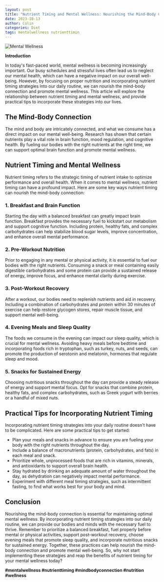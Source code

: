 ```yaml
---
layout: post
title: "Nutrient Timing and Mental Wellness: Nourishing the Mind-Body Connection"
date: 2023-10-13
author: Colin
categories: Diet
tags: mentalwellness nutrienttimin
---
```


![Mental Wellness](https://source.unsplash.com/1600x900/?wellness)

**Introduction**

In today's fast-paced world, mental wellness is becoming increasingly important. Our busy schedules and stressful lives often lead us to neglect our mental health, which can have a negative impact on our overall well-being. However, by focusing on proper nutrition and incorporating nutrient timing strategies into our daily routine, we can nourish the mind-body connection and promote mental wellness. This article will explore the relationship between nutrient timing and mental wellness, and provide practical tips to incorporate these strategies into our lives.

## The Mind-Body Connection

The mind and body are intricately connected, and what we consume has a direct impact on our mental well-being. Research has shown that certain nutrients play a vital role in brain function, mood regulation, and cognitive health. By fueling our bodies with the right nutrients at the right time, we can support optimal brain function and promote mental wellness.

## Nutrient Timing and Mental Wellness

Nutrient timing refers to the strategic timing of nutrient intake to optimize performance and overall health. When it comes to mental wellness, nutrient timing can have a profound impact. Here are some key ways nutrient timing can nourish the mind-body connection:

### 1. Breakfast and Brain Function

Starting the day with a balanced breakfast can greatly impact brain function. Breakfast provides the necessary fuel to kickstart our metabolism and support cognitive function. Including protein, healthy fats, and complex carbohydrates can help stabilize blood sugar levels, improve concentration, and enhance overall mental performance.

### 2. Pre-Workout Nutrition

Prior to engaging in any mental or physical activity, it is essential to fuel our bodies with the right nutrients. Consuming a snack or meal containing easily digestible carbohydrates and some protein can provide a sustained release of energy, improve focus, and enhance mental clarity during exercise.

### 3. Post-Workout Recovery

After a workout, our bodies need to replenish nutrients and aid in recovery. Including a combination of carbohydrates and protein within 30 minutes of exercise can help restore glycogen stores, repair muscle tissue, and support mental well-being.

### 4. Evening Meals and Sleep Quality

The foods we consume in the evening can impact our sleep quality, which is crucial for mental wellness. Avoiding heavy meals before bedtime and incorporating foods rich in tryptophan, such as turkey, nuts, and seeds, can promote the production of serotonin and melatonin, hormones that regulate sleep and mood.

### 5. Snacks for Sustained Energy

Choosing nutritious snacks throughout the day can provide a steady release of energy and support mental focus. Opt for snacks that combine protein, healthy fats, and complex carbohydrates, such as Greek yogurt with berries or a handful of mixed nuts.

## Practical Tips for Incorporating Nutrient Timing

Incorporating nutrient timing strategies into your daily routine doesn't have to be complicated. Here are some practical tips to get started:

- Plan your meals and snacks in advance to ensure you are fueling your body with the right nutrients throughout the day.
- Include a balance of macronutrients (protein, carbohydrates, and fats) in each meal and snack.
- Prioritize whole, unprocessed foods that are rich in vitamins, minerals, and antioxidants to support overall brain health.
- Stay hydrated by drinking an adequate amount of water throughout the day, as dehydration can negatively impact mental performance.
- Experiment with different meal timing strategies, such as intermittent fasting, to find what works best for your body and mind.

## Conclusion

Nourishing the mind-body connection is essential for maintaining optimal mental wellness. By incorporating nutrient timing strategies into our daily routine, we can provide our bodies and minds with the necessary fuel to thrive. Remember to prioritize a balanced breakfast, fuel properly before mental or physical activities, support post-workout recovery, choose evening meals that promote sleep quality, and incorporate nutritious snacks for sustained energy. Together, these practices can help nourish the mind-body connection and promote mental well-being. So, why not start implementing these strategies and reap the benefits of nutrient timing for your mental wellness today?

**#mentalwellness #nutrienttiming #mindbodyconnection #nutrition #wellness**